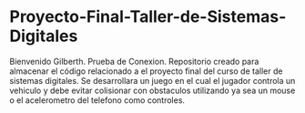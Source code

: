 Proyecto-Final-Taller-de-Sistemas-Digitales
===========================================

Bienvenido Gilberth. Prueba de Conexion. Repositorio creado para almacenar el código relacionado a el proyecto final del curso de taller de sistemas digitales. Se desarrollara un juego en el cual el jugador controla un vehiculo y debe evitar colisionar con obstaculos utilizando ya sea un mouse o el acelerometro del telefono como controles. 
